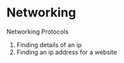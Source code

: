 # Networking
Networking Protocols


1. Finding details of an ip
2. Finding an ip address for a website
